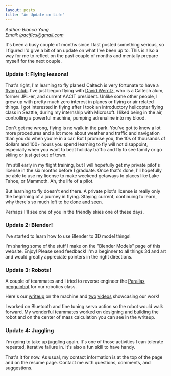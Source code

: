 ```yaml
---
layout: posts
title: "An Update on Life"
---
```

*Author: Bianca Yang*<br>
*Email: <a href="mailto:ipacifics@gmail.com?subject=Hello from the XDRT Blog">ipacifics@gmail.com</a>*<br>

It's been a busy couple of months since I last posted something serious, so
I figured I'd give a bit of an update on what I've been up to. This is also
a way for me to reflect on the past couple of months and mentally prepare
myself for the next couple.

### Update 1: Flying lessons!
That's right, I'm learning to fly planes! Caltech is very fortunate to have a
[flying club](http://aacit.org). I've just begun flying with
[David Werntz](http://wingsbywerntz.com), who is a Caltech alum, former JPL-er,
and current AACIT president. Unlike some other people, I grew up with pretty
much zero interest in planes or flying or air related things. I got interested
in flying after I took an introductory helicopter flying class in Seattle,
during my internship with Microsoft. I liked being in the air, controlling a
powerful machine, pumping adrenaline into my blood.

Don't get me wrong, flying is no walk in the park. You've got to know a lot
more procedures and a lot more about weather and traffic and navigation than
you do when you're in a car. But I promise you, the 10s of thousands of dollars
and 100+ hours you spend learning to fly will not disappoint, especially when
you want to beat holiday traffic and fly to see family or go skiing or just
get out of town.

I'm still early in my flight training, but I will hopefully get my private
pilot's license in the six months before I graduate. Once that's done, I'll
hopefully be able to use my license to make weekend getaways to places like
Lake Tahoe, or Mammoth. Ah, the life of a pilot.

But learning to fly doesn't end there. A private pilot's license is really
only the beginning of a journey in flying. Staying current, continuing to
learn, why there's so much left to be [done and seen](http://www.wingsbywerntz.com/private-pilot/using-your-certificate).

Perhaps I'll see one of you in the friendly skies one of these days.

### Update 2: Blender!
I've started to learn how to use Blender to 3D model things!

I'm sharing some of the stuff I make on the "Blender Models" page of this
website. Enjoy! Please send feedback! I'm a beginner to all things 3d and art
and would greatly appreciate pointers in the right directions.

### Update 3: Robots!
A couple of teammates and I tried to reverse engineer the
[Parallax penguinbot](http://davidbuckley.net/DB/inspired/KenGracey/penguin.asp.htm) for our robotics class.

Here's our [writeup](../../../parallax_writeup.pdf) on the machine and
[two](../../../parallax_1.mp4) [videos](../../../parallax_2.mp4)
showcasing our work!

I worked on Bluetooth and fine tuning servo action so the robot would walk
forward. My wonderful teammates worked on designing and building the robot
and on the center of mass calculation you can see in the writeup.

### Update 4: Juggling
I'm going to take up juggling again. It's one of those activities I can
tolerate repeated, iterative failure in. It's also a fun skill to have handy.

That's it for now. As usual, my contact information is at the top of the page
and on the resume page. Contact me with questions, comments, and suggestions.
